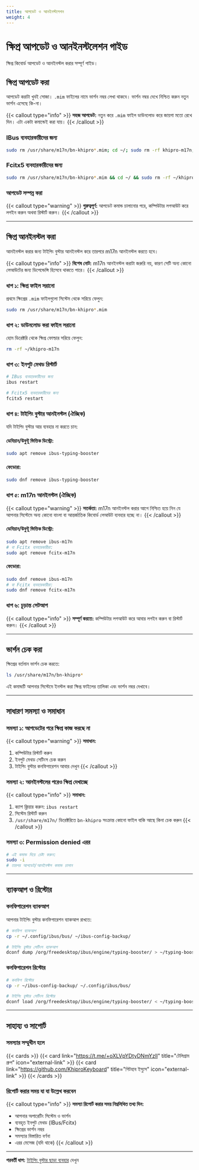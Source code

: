 ```yaml
---
title: আপডেট ও আনইনস্টলেশন
weight: 4
---
```


# ক্ষিপ্র আপডেট ও আনইনস্টলেশন গাইড

ক্ষিপ্র কিবোর্ড আপডেট ও আনইনস্টল করার সম্পূর্ণ গাইড।

## ক্ষিপ্র আপডেট করা

আপডেট করাটা খুবই সোজা। `.mim` ফাইলের নামে ভার্শন নম্বর লেখা থাকবে। ভার্শন নম্বর দেখে নিশ্চিত করুন নতুন ভার্শন এসেছে কি-না।

{{< callout type="info" >}}
**সহজ আপডেট:** নতুন করে `.mim` ফাইল ডাউনলোড করে জায়গা মতো রেখে দিন। এটা একটা কমান্ডেই করা যায়।
{{< /callout >}}

### IBus ব্যবহারকারীদের জন্য

```bash
sudo rm /usr/share/m17n/bn-khipro*.mim; cd ~/; sudo rm -rf khipro-m17n; git clone https://github.com/rank-coder/khipro-m17n.git; cd ~/khipro-m17n; sudo cp bn-khipro*.mim /usr/share/m17n/; ibus restart; exit
```

### Fcitx5 ব্যবহারকারীদের জন্য

```bash
sudo rm /usr/share/m17n/bn-khipro*.mim && cd ~/ && sudo rm -rf ~/khipro-m17n && git clone https://github.com/rank-coder/khipro-m17n.git && cd ~/khipro-m17n && sudo cp bn-khipro*.mim /usr/share/m17n/ && fcitx5 restart && exit
```

### আপডেট সম্পন্ন করা

{{< callout type="warning" >}}
**গুরুত্বপূর্ণ:** আপডেট কমান্ড চালানোর পরে, কম্পিউটার লগআউট করে লগইন করুন অথবা রিস্টার্ট করুন।
{{< /callout >}}

---

## ক্ষিপ্র আনইনস্টল করা

আনইনস্টল করার জন্য টাইপিং বুস্টার আনইনস্টল করে তারপরে m17n আনইনস্টল করতে হবে।

{{< callout type="info" >}}
**বিশেষ নোট:** m17n আনইনস্টল করাটা জরুরি নয়, কারণ সেটি অন্য কোনো লেআউটের জন্য ডিপেন্ডেন্সি হিসেবে থাকতে পারে।
{{< /callout >}}

### ধাপ ১: ক্ষিপ্র ফাইল সরানো

প্রথমে ক্ষিপ্রের `.mim` ফাইলগুলো সিস্টেম থেকে সরিয়ে ফেলুন:

```bash
sudo rm /usr/share/m17n/bn-khipro*.mim
```

### ধাপ ২: ডাউনলোড করা ফাইল সরানো

হোম ডিরেক্টরি থেকে ক্ষিপ্র ফোল্ডার সরিয়ে ফেলুন:

```bash
rm -rf ~/khipro-m17n
```

### ধাপ ৩: ইনপুট মেথড রিস্টার্ট

```bash
# IBus ব্যবহারকারীদের জন্য
ibus restart

# Fcitx5 ব্যবহারকারীদের জন্য  
fcitx5 restart
```

### ধাপ ৪: টাইপিং বুস্টার আনইনস্টল (ঐচ্ছিক)

যদি টাইপিং বুস্টার আর ব্যবহার না করতে চান:

#### ডেবিয়ান/উবুন্টু ভিত্তিক ডিস্ট্রো:

```bash
sudo apt remove ibus-typing-booster
```

#### ফেডোরা:

```bash
sudo dnf remove ibus-typing-booster
```

### ধাপ ৫: m17n আনইনস্টল (ঐচ্ছিক)

{{< callout type="warning" >}}
**সতর্কতা:** m17n আনইনস্টল করার আগে নিশ্চিত হয়ে নিন যে আপনার সিস্টেমে অন্য কোনো বাংলা বা আন্তর্জাতিক কিবোর্ড লেআউট ব্যবহার হচ্ছে না।
{{< /callout >}}

#### ডেবিয়ান/উবুন্টু ভিত্তিক ডিস্ট্রো:

```bash
sudo apt remove ibus-m17n
# বা Fcitx ব্যবহারকারীরা:
sudo apt remove fcitx-m17n
```

#### ফেডোরা:

```bash
sudo dnf remove ibus-m17n
# বা Fcitx ব্যবহারকারীরা:
sudo dnf remove fcitx-m17n
```

### ধাপ ৬: চূড়ান্ত সেটআপ

{{< callout type="info" >}}
**সম্পূর্ণ করতে:** কম্পিউটার লগআউট করে আবার লগইন করুন বা রিস্টার্ট করুন।
{{< /callout >}}

---

## ভার্শন চেক করা

ক্ষিপ্রের বর্তমান ভার্শন চেক করতে:

```bash
ls /usr/share/m17n/bn-khipro*
```

এই কমান্ডটি আপনার সিস্টেমে ইনস্টল করা ক্ষিপ্র ফাইলের তালিকা এবং ভার্শন নম্বর দেখাবে।

---

## সাধারণ সমস্যা ও সমাধান

### সমস্যা ১: আপডেটের পরে ক্ষিপ্র কাজ করছে না

{{< callout type="warning" >}}
**সমাধান:**
1. কম্পিউটার রিস্টার্ট করুন
2. ইনপুট মেথড সেটিংস চেক করুন  
3. টাইপিং বুস্টার কনফিগারেশন আবার দেখুন
{{< /callout >}}

### সমস্যা ২: আনইনস্টলের পরেও ক্ষিপ্র দেখাচ্ছে

{{< callout type="info" >}}
**সমাধান:**
1. ক্যাশ ক্লিয়ার করুন: `ibus restart`
2. সিস্টেম রিস্টার্ট করুন
3. `/usr/share/m17n/` ডিরেক্টরিতে `bn-khipro` সংক্রান্ত কোনো ফাইল বাকি আছে কিনা চেক করুন
{{< /callout >}}

### সমস্যা ৩: Permission denied এরর

```bash
# এই কমান্ড দিয়ে চেষ্টা করুন:
sudo -i
# তারপর আপডেট/আনইনস্টল কমান্ড চালান
```

---

## ব্যাকআপ ও রিস্টোর

### কনফিগারেশন ব্যাকআপ

আপনার টাইপিং বুস্টার কনফিগারেশন ব্যাকআপ রাখতে:

```bash
# কনফিগ ব্যাকআপ
cp -r ~/.config/ibus/bus/ ~/ibus-config-backup/

# টাইপিং বুস্টার সেটিংস ব্যাকআপ
dconf dump /org/freedesktop/ibus/engine/typing-booster/ > ~/typing-booster-settings.conf
```

### কনফিগারেশন রিস্টোর

```bash
# কনফিগ রিস্টোর
cp -r ~/ibus-config-backup/ ~/.config/ibus/bus/

# টাইপিং বুস্টার সেটিংস রিস্টোর
dconf load /org/freedesktop/ibus/engine/typing-booster/ < ~/typing-booster-settings.conf
```

---

## সাহায্য ও সাপোর্ট

### সমস্যার সম্মুখীন হলে

{{< cards >}}
  {{< card link="https://t.me/+oXLVpYDtyDNmYzll" title="টেলিগ্রাম গ্রুপ" icon="external-link" >}}
  {{< card link="https://github.com/KhiproKeyboard" title="গিটহাব ইস্যুস" icon="external-link" >}}
{{< /cards >}}

### রিপোর্ট করার সময় যা যা উল্লেখ করবেন

{{< callout type="info" >}}
**সমস্যা রিপোর্ট করার সময় নিম্নলিখিত তথ্য দিন:**

- আপনার অপারেটিং সিস্টেম ও ভার্শন
- ব্যবহৃত ইনপুট মেথড (IBus/Fcitx)
- ক্ষিপ্রের ভার্শন নম্বর
- সমস্যার বিস্তারিত বর্ণনা
- এরর মেসেজ (যদি থাকে)
{{< /callout >}}

---

**পরবর্তী ধাপ:** [টাইপিং বুস্টার ছাড়া ব্যবহার](../without-typing-booster) দেখুন